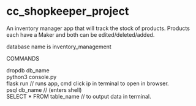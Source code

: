 # cc_shopkeeper_project


An inventory manager app that will track the stock of products.
Products each have a Maker and both can be edited/deleted/added. 



database name is inventory_management



COMMANDS


dropdb db_name <br />
python3 console.py <br />
flask run // runs app, cmd click ip in terminal to open in browser.<br />
psql db_name // (enters shell)<br />
SELECT * FROM table_name // to output data in terminal. <br />


